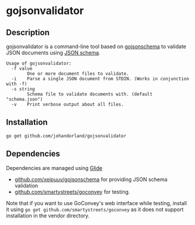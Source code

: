# gojsonvalidator

## Description
gojsonvalidator is a command-line tool based on [gojsonschema](https://github.com/xeipuuv/gojsonschema) to validate JSON documents using [JSON schema](http://json-schema.org/).


```
Usage of gojsonvalidator:
  -f value
    	One or more document files to validate.
  -i	Parse a single JSON document from STDIN. (Works in conjunction with -f)
  -s string
    	Schema file to validate documents with. (default "schema.json")
  -v	Print verbose output about all files.

```


## Installation

```
go get github.com/johandorland/gojsonvalidator
```

## Dependencies
Dependencies are managed using [Glide](https://github.com/Masterminds/glide)
* [github.com/xeipuuv/gojsonschema](https://github.com/xeipuuv/gojsonschema) for providing JSON schema validation
* [github.com/smartystreets/goconvey](https://github.com/smartystreets/goconvey) for testing.

Note that if you want to use GoConvey's web interface while testing, install it using ```go get github.com/smartystreets/goconvey``` as it does not support installation in the vendor directory.
